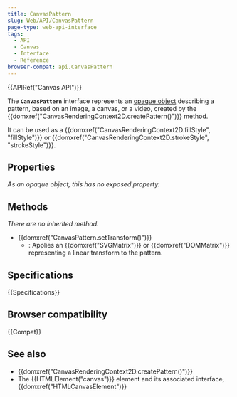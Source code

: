```yaml
---
title: CanvasPattern
slug: Web/API/CanvasPattern
page-type: web-api-interface
tags:
  - API
  - Canvas
  - Interface
  - Reference
browser-compat: api.CanvasPattern
---
```


{{APIRef("Canvas API")}}

The **`CanvasPattern`** interface represents an [opaque object](https://en.wikipedia.org/wiki/Opaque_data_type) describing a pattern, based on an image, a canvas, or a video, created by the {{domxref("CanvasRenderingContext2D.createPattern()")}} method.

It can be used as a {{domxref("CanvasRenderingContext2D.fillStyle", "fillStyle")}} or {{domxref("CanvasRenderingContext2D.strokeStyle", "strokeStyle")}}.

## Properties

_As an opaque object, this has no exposed property._

## Methods

_There are no inherited method._

- {{domxref("CanvasPattern.setTransform()")}}
  - : Applies an {{domxref("SVGMatrix")}} or {{domxref("DOMMatrix")}} representing a linear transform to the pattern.

## Specifications

{{Specifications}}

## Browser compatibility

{{Compat}}

## See also

- {{domxref("CanvasRenderingContext2D.createPattern()")}}
- The {{HTMLElement("canvas")}} element and its associated interface, {{domxref("HTMLCanvasElement")}}
